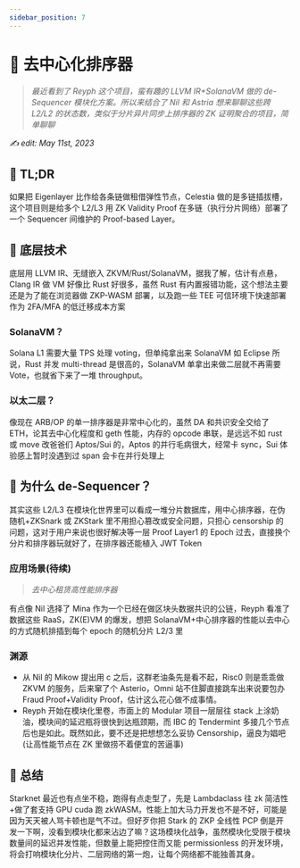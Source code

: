 ```yaml
---
sidebar_position: 7
---
```


# 🥞 **去中心化排序器**

> _最近看到了 Reyph 这个项目，蛮有趣的 LLVM IR+SolanaVM 做的 de-Sequencer 模块化方案。所以来结合了 Nil 和 Astria 想来聊聊这些跨 L2/L2 的状态数，类似于分片异片同步上排序器的 ZK 证明聚合的项目，简单聊聊_

_✍️ edit: May 11st, 2023_

## 🚧 **TL;DR**

如果把 Eigenlayer 比作给各条链做租借弹性节点，Celestia 做的是多链插拔槽，这个项目则是给多个 L2/L3 用 ZK Validity Proof 在多链（执行分片网络）部署了一个 Sequencer 间维护的 Proof-based Layer。

## 🦾 **底层技术**

底层用 LLVM IR、无缝嵌入 ZKVM/Rust/SolanaVM，据我了解，估计有点悬，Clang IR 做 VM 好像比 Rust 好很多，虽然 Rust 有内置报错功能，这个想法主要还是为了能在浏览器做 ZKP-WASM 部署，以及跑一些 TEE 可信环境下快速部署作为 2FA/MFA 的低迁移成本方案

### SolanaVM？

Solana L1 需要大量 TPS 处理 voting，但单纯拿出来 SolanaVM 如 Eclipse 所说，Rust 并发 multi-thread 是很高的，SolanaVM 单拿出来做二层就不再需要 Vote，也就省下来了一堆 throughput。

### 以太二层？

像现在 ARB/OP 的单一排序器是非常中心化的，虽然 DA 和共识安全交给了 ETH，论其去中心化程度和 geth 性能，内存的 opcode 串联，是远远不如 rust 或 move 改爸爸们 Aptos/Sui 的，Aptos 的并行毛病很大，经常卡 sync，Sui 体验感上暂时没遇到过 span 会卡在并行处理上

## 📌 **为什么 de-Sequencer？**

其实这些 L2/L3 在模块化世界里可以看成一堆分片数据库，用中心排序器，在伪随机+ZKSnark 或 ZKStark 里不用担心篡改或安全问题，只担心 censorship 的问题，这对于用户来说也很好解决等一层 Proof Layer1 的 Epoch 过去，直接换个分片和排序器玩就好了，在排序器还能植入 JWT Token

### 应用场景(待续)

> _去中心租赁高性能排序器_

有点像 Nil 选择了 Mina 作为一个已经在做区块头数据共识的公链，Reyph 看准了数据这些 RaaS，ZK(E)VM 的爆发，想把 SolanaVM+中心排序器的性能以去中心的方式随机排插到每个 epoch 的随机分片 L2/3 里

### 渊源

- 从 Nil 的 Mikow 提出用 c 之后，这群老油条先是看不起，Risc0 则是乖乖做 ZKVM 的服务，后来窜了个 Asterio，Omni 站不住脚直接跳车出来说要包办 Fraud Proof+Validity Proof，估计这么花心做不成事情。
- Reyph 开始在模块化里卷，市面上的 Modular 项目一层层往 stack 上涂奶油，模块间的延迟瓶将很快到达瓶颈期，而 IBC 的 Tendermint 多接几个节点后也是如此。既然如此，要不还是把想想怎么妥协 Censorship，逼良为娼吧(让高性能节点在 ZK 里做捞不着便宜的苦逼事)

## 📌 **总结**

Starknet 最近也有点坐不稳，跑得有点走型了，先是 Lambdaclass 往 zk 简洁性+做了套支持 GPU cuda 跑 zkWASM。性能上加大马力开发也不是不好，可能是因为天天被人骂卡顿也是气不过。但好歹你把 Stark 的 ZKP 全线性 PCP 倒是开发一下啊，没看到模块化都来沾边了嘛？这场模块化战争，虽然模块化受限于模块数量间的延迟并发性能，但数量上能把控住而又能 permissionless 的开发环境，将会打响模块化分片、二层网络的第一炮，让每个网络都不能独善其身。
